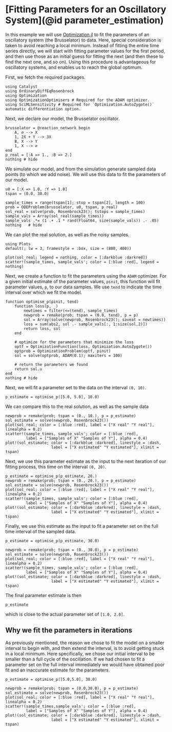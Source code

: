 # [Fitting Parameters for an Oscillatory System](@id parameter_estimation)
In this example we will use [Optimization.jl](https://github.com/SciML/Optimization.jl) to fit the parameters of an oscillatory system (the Brusselator) to data. Here, special consideration is taken to avoid reaching a local minimum. Instead of fitting the entire time series directly, we will start with fitting parameter values for the first period, and then use those as an initial guess for fitting the next (and then these to find the next one, and so on). Using this procedure is advantageous for oscillatory systems, and enables us to reach the global optimum.

First, we fetch the required packages.
```@example pe_osc_example
using Catalyst
using OrdinaryDiffEqRosenbrock
using Optimization
using OptimizationOptimisers # Required for the ADAM optimizer.
using SciMLSensitivity # Required for `Optimization.AutoZygote()` automatic differentiation option.
```

Next, we declare our model, the Brusselator oscillator.
```@example pe_osc_example
brusselator = @reaction_network begin
    A, ∅ --> X
    1, 2X + Y --> 3X
    B, X --> Y
    1, X --> ∅
end
p_real = [:A => 1., :B => 2.]
nothing # hide
```

We simulate our model, and from the simulation generate sampled data points
(to which we add noise). We will use this data to fit the parameters of our model.
```@example pe_osc_example
u0 = [:X => 1.0, :Y => 1.0]
tspan = (0.0, 30.0)

sample_times = range(tspan[1]; stop = tspan[2], length = 100)
prob = ODEProblem(brusselator, u0, tspan, p_real)
sol_real = solve(prob, Rosenbrock23(); tstops = sample_times)
sample_vals = Array(sol_real(sample_times))
sample_vals .*= (1 .+ .1 * rand(Float64, size(sample_vals)) .- .05)
nothing   # hide
```

We can plot the real solution, as well as the noisy samples.
```@example pe_osc_example
using Plots
default(; lw = 3, framestyle = :box, size = (800, 400))

plot(sol_real; legend = nothing, color = [:darkblue :darkred])
scatter!(sample_times, sample_vals'; color = [:blue :red], legend = nothing)
```

Next, we create a function to fit the parameters using the `ADAM` optimizer. For
a given initial estimate of the parameter values, `pinit`, this function will
fit parameter values, `p`, to our data samples. We use `tend` to indicate the
time interval over which we fit the model.
```@example pe_osc_example
function optimise_p(pinit, tend)
    function loss(p, _)
        newtimes = filter(<=(tend), sample_times)
        newprob = remake(prob; tspan = (0.0, tend), p = p)
        sol = Array(solve(newprob, Rosenbrock23(); saveat = newtimes))
        loss = sum(abs2, sol .- sample_vals[:, 1:size(sol,2)])
        return loss, sol
    end

    # optimize for the parameters that minimize the loss
    optf = OptimizationFunction(loss, Optimization.AutoZygote())
    optprob = OptimizationProblem(optf, pinit)
    sol = solve(optprob, ADAM(0.1); maxiters = 100)

    # return the parameters we found
    return sol.u
end
nothing # hide
```

Next, we will fit a parameter set to the data on the interval `(0, 10)`.
```@example pe_osc_example
p_estimate = optimise_p([5.0, 5.0], 10.0)
```

We can compare this to the real solution, as well as the sample data
```@example pe_osc_example
newprob = remake(prob; tspan = (0., 10.), p = p_estimate)
sol_estimate = solve(newprob, Rosenbrock23())
plot(sol_real; color = [:blue :red], label = ["X real" "Y real"], linealpha = 0.2)
scatter!(sample_times, sample_vals'; color = [:blue :red],
         label = ["Samples of X" "Samples of Y"], alpha = 0.4)
plot!(sol_estimate; color = [:darkblue :darkred], linestyle = :dash,
                    label = ["X estimated" "Y estimated"], xlimit = tspan)
```

Next, we use this parameter estimate as the input to the next iteration of our
fitting process, this time on the interval `(0, 20)`.
```@example pe_osc_example
p_estimate = optimise_p(p_estimate, 20.)
newprob = remake(prob; tspan = (0., 20.), p = p_estimate)
sol_estimate = solve(newprob, Rosenbrock23())
plot(sol_real; color = [:blue :red], label = ["X real" "Y real"], linealpha = 0.2)
scatter!(sample_times, sample_vals'; color = [:blue :red],
         label = ["Samples of X" "Samples of Y"], alpha = 0.4)
plot!(sol_estimate; color = [:darkblue :darkred], linestyle = :dash,
                    label = ["X estimated" "Y estimated"], xlimit = tspan)
```

Finally, we use this estimate as the input to fit a parameter set on the full
time interval of the sampled data.
```@example pe_osc_example
p_estimate = optimise_p(p_estimate, 30.0)

newprob = remake(prob; tspan = (0., 30.0), p = p_estimate)
sol_estimate = solve(newprob, Rosenbrock23())
plot(sol_real; color = [:blue :red], label = ["X real" "Y real"], linealpha = 0.2)
scatter!(sample_times, sample_vals'; color = [:blue :red],
         label = ["Samples of X" "Samples of Y"], alpha = 0.4)
plot!(sol_estimate; color = [:darkblue :darkred], linestyle = :dash,
                    label = ["X estimated" "Y estimated"], xlimit = tspan)
```

The final parameter estimate is then
```@example pe_osc_example
p_estimate
```
which is close to the actual parameter set of `[1.0, 2.0]`.

## Why we fit the parameters in iterations
As previously mentioned, the reason we chose to fit the model on a smaller interval to begin with, and
then extend the interval, is to avoid getting stuck in a local minimum. Here
specifically, we chose our initial interval to be smaller than a full cycle of
the oscillation. If we had chosen to fit a parameter set on the full interval
immediately we would have obtained poor fit and an inaccurate estimate for the parameters.
```@example pe_osc_example
p_estimate = optimise_p([5.0,5.0], 30.0)

newprob = remake(prob; tspan = (0.0,30.0), p = p_estimate)
sol_estimate = solve(newprob, Rosenbrock23())
plot(sol_real; color = [:blue :red], label = ["X real" "Y real"], linealpha = 0.2)
scatter!(sample_times,sample_vals'; color = [:blue :red],
         label = ["Samples of X" "Samples of Y"], alpha = 0.4)
plot!(sol_estimate; color = [:darkblue :darkred], linestyle = :dash,
                    label = ["X estimated" "Y estimated"], xlimit = tspan)
```
